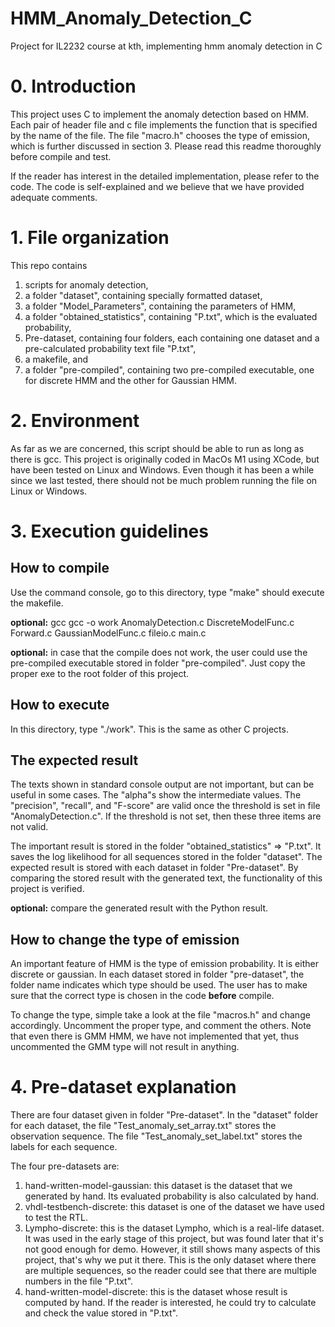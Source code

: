 # HMM_Anomaly_Detection_C #
 Project for IL2232 course at kth, implementing hmm anomaly detection in C

# 0. Introduction #
This project uses C to implement the anomaly detection based on HMM. Each pair of header file and c file implements the function that is specified by the name of the file. The file "macro.h" chooses the type of emission, which is further discussed in section 3. Please read this readme thoroughly before compile and test.

If the reader has interest in the detailed implementation, please refer to the code. The code is self-explained and we believe that we have provided adequate comments.

# 1. File organization #
This repo contains 
1. scripts for anomaly detection, 
2. a folder "dataset", containing specially formatted dataset, 
3. a folder "Model_Parameters", containing the parameters of HMM, 
4. a folder "obtained_statistics", containing "P.txt", which is the evaluated probability, 
5. Pre-dataset, containing four folders, each containing one dataset and a pre-calculated probability text file "P.txt", 
6. a makefile, and 
7. a folder "pre-compiled", containing two pre-compiled executable, one for discrete HMM and the other for Gaussian HMM.

# 2. Environment #
As far as we are concerned, this script should be able to run as long as there is gcc. This project is originally coded in MacOs M1 using XCode, but have been tested on Linux and Windows. Even though it has been a while since we last tested, there should not be much problem running the file on Linux or Windows.

# 3. Execution guidelines #
## How to compile ##
Use the command console, go to this directory, type "make" should execute the makefile.

__optional:__ gcc gcc -o work AnomalyDetection.c DiscreteModelFunc.c Forward.c GaussianModelFunc.c fileio.c main.c

__optional:__ in case that the compile does not work, the user could use the pre-compiled executable stored in folder "pre-compiled". Just copy the proper exe to the root folder of this project.

## How to execute ##
In this directory, type "./work". This is the same as other C projects.

## The expected result ##
The texts shown in standard console output are not important, but can be useful in some cases. The "alpha"s show the intermediate values. The "precision", "recall", and "F-score" are valid once the threshold is set in file "AnomalyDetection.c". If the threshold is not set, then these three items are not valid.

The important result is stored in the folder "obtained_statistics" => "P.txt". It saves the log likelihood for all sequences stored in the folder "dataset". The expected result is stored with each dataset in folder "Pre-dataset". By comparing the stored result with the generated text, the functionality of this project is verified.

__optional:__ compare the generated result with the Python result.

## How to change the type of emission ##
An important feature of HMM is the type of emission probability. It is either discrete or gaussian. In each dataset stored in folder "pre-dataset", the folder name indicates which type should be used. The user has to make sure that the correct type is chosen in the code __before__ compile.

To change the type, simple take a look at the file "macros.h" and change accordingly. Uncomment the proper type, and comment the others. Note that even there is GMM HMM, we have not implemented that yet, thus uncommented the GMM type will not result in anything.

# 4. Pre-dataset explanation #
There are four dataset given in folder "Pre-dataset". In the "dataset" folder for each dataset, the file "Test_anomaly_set_array.txt" stores the observation sequence. The file "Test_anomaly_set_label.txt" stores the labels for each sequence.

The four pre-datasets are:
1. hand-written-model-gaussian: this dataset is the dataset that we generated by hand. Its evaluated probability is also calculated by hand.
2. vhdl-testbench-discrete: this dataset is one of the dataset we have used to test the RTL.
3. Lympho-discrete: this is the dataset Lympho, which is a real-life dataset. It was used in the early stage of this project, but was found later that it's not good enough for demo. However, it still shows many aspects of this project, that's why we put it there. This is the only dataset where there are multiple sequences, so the reader could see that there are multiple numbers in the file "P.txt".
4. hand-written-model-discrete: this is the dataset whose result is computed by hand. If the reader is interested, he could try to calculate and check the value stored in "P.txt".
